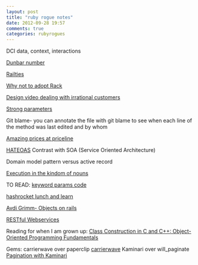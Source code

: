 ```yaml
---
layout: post
title: "ruby rogue notes"
date: 2012-09-28 19:57
comments: true
categories: rubyrogues
---
```


DCI
data, context, interactions

[Dunbar number](http://en.wikipedia.org/wiki/Dunbar's_number)

[Railties](http://piotrsarnacki.com/2010/06/18/rails-internals-railties/)

[Why not to adopt Rack](http://blog.plataformatec.com.br/2012/06/why-your-web-framework-should-not-adopt-rack-api/)

[Design video dealing with irrational customers](http://vimeo.com/22053820)

[Strong parameters](http://weblog.rubyonrails.org/2012/3/21/strong-parameters/)

Git blame- you can annotate the file with git blame to see when each line of the method was last edited and by whom

[Amazing prices at priceline](http://www.screenr.com/QOd)


[HATEOAS](http://timelessrepo.com/haters-gonna-hateoas)
Contrast with SOA (Service Oriented Architecture)

Domain model pattern versus active record

[Execution in the kindom of nouns](http://steve-yegge.blogspot.com/2006/03/execution-in-kingdom-of-nouns.html)


TO READ:
[keyword params code](https://github.com/avdi/keyword_params)

[hashrocket lunch and learn](http://vimeo.com/42622511)

[Avdi Grimm- Objects on rails](http://objectsonrails.com/#sec-1)


[RESTful Webservices](http://www.amazon.com/Restful-Web-Services-Leonard-Richardson/dp/0596529260)


Reading for when I am grown up:
[Class Construction in C and C++: Object-Oriented Programming Fundamentals](http://www.amazon.com/gp/product/0136301045/ref=as_li_ss_tl?ie=UTF8&tag=chamaxwoo-20&linkCode=as2&camp=217145&creative=399373&creativeASIN=0136301045)

Gems:
carrierwave over paperclip [carrierwave](https://www.ruby-toolbox.com/search?utf8=%E2%9C%93&q=carrierwave)
Kaminari over will_paginate
[Pagination with Kaminari](http://railscasts.com/episodes/254-pagination-with-kaminari)